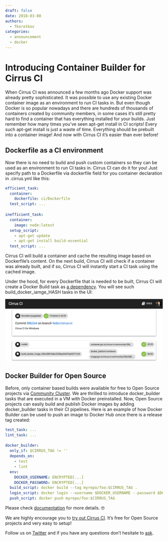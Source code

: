 ```yaml
---
draft: false
date: 2018-03-08
authors:
  - fkorotkov
categories:
  - announcement
  - docker
---
```


# Introducing Container Builder for Cirrus CI

When Cirrus CI was announced a few months ago Docker support was already pretty sophisticated. It was possible to use any existing Docker container image as an environment to run CI tasks in. But even though Docker is so popular nowadays and there are hundreds of thousands of containers created by community members, in some cases it’s still pretty hard to find a container that has everything installed for your builds. Just remember how many times you’ve seen apt-get install in CI scripts! Every such apt-get install is just a waste of time. Everything should be prebuilt into a container image! And now with Cirrus CI it’s easier than ever before!

<!-- more -->

## Dockerfile as a CI environment

Now there is no need to build and push custom containers so they can be used as an environment to run CI tasks in. Cirrus CI can do it for you! Just specify path to a Dockerfile via dockerfile field for you container declaration in .cirrus.yml like this:

```yaml
efficient_task:
  container:
    dockerfile: ci/Dockerfile
  test_script: ...

inefficient_task:
  container:
    image: node:latest
  setup_script:
    - apt-get update
    - apt-get install build-essential
  test_script: ...
```

Cirrus CI will build a container and cache the resulting image based on Dockerfile’s content. On the next build, Cirrus CI will check if a container was already built, and if so, Cirrus CI will instantly start a CI task using the cached image.

Under the hood, for every Dockerfile that is needed to be built, Cirrus CI will create a Docker Build task as [a dependency](https://cirrus-ci.org/guide/writing-tasks/#dependencies). You will see such build_docker_iamge_HASH tasks in the UI:

![](/blog/images/dockerfile-as-ci-environment.png)

## Docker Builder for Open Source

Before, only container based builds were available for free to Open Source projects via [Community Cluster](https://cirrus-ci.org/guide/supported-computing-services/#community-cluster). We are thrilled to introduce docker_builder tasks that are executed in a VM with Docker preinstalled. Now, Open Source projects can easily build and publish Docker images by adding docker_builder tasks in their CI pipelines. Here is an example of how Docker Builder can be used to push an image to Docker Hub once there is a release tag created:

```yaml
test_task: ...
lint_task: ...

docker_builder:
  only_if: $CIRRUS_TAG != ''
  depends_on: 
    - test
    - lint
  env:
    DOCKER_USERNAME: ENCRYPTED[...]
    DOCKER_PASSWORD: ENCRYPTED[...]
  build_script: docker build --tag myrepo/foo:$CIRRUS_TAG .
  login_script: docker login --username $DOCKER_USERNAME --password $DOCKER_PASSWORD
  push_script: docker push myrepo/foo:$CIRRUS_TAG
```

Please check [documentation](https://cirrus-ci.org/guide/docker-builder/) for more details. 🤓

We are highly encourage you to [try out Cirrus CI](http://cirrus-ci.org/#/quick-start). It’s free for Open Source projects and very easy to setup!

Follow us on [Twitter](https://twitter.com/cirrus_labs) and if you have any questions don’t hesitate to [ask](http://cirrus-ci.org/#/support).
